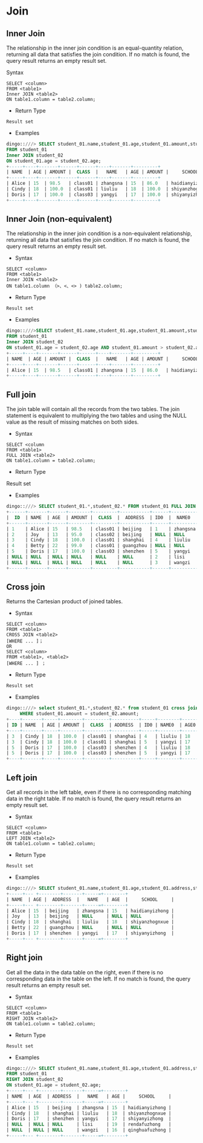 # Join

## Inner Join

The relationship in the inner join condition is an equal-quantity relation, returning all data that satisfies the join condition. If no match is found, the query result returns an empty result set.

Syntax

```
SELECT <column> 
FROM <table1>
Inner JOIN <table2>
ON table1.column = table2.column;
```

- Return Type

```
Result set
```

- Examples

```sql
dingo::///> SELECT student_01.name,student_01.age,student_01.amount,student_01.class, student_02.name,student_02.age,student_02.amount,student_02.school
FROM student_01
Inner JOIN student_02
ON student_01.age = student_02.age;
+-----+----+-------+------+------+----+-------+---------+
| NAME  | AGE | AMOUNT |  CLASS  |   NAME   | AGE | AMOUNT |     SCHOOL     |
+-----+----+-------+------+------+----+-------+---------+
| Alice | 15  | 98.5   | class01 | zhangsna | 15  | 86.0   | haidianyizhong |
| Cindy | 18  | 100.0  | class01 | liuliu   | 18  | 100.0  | shiyanzhognxue |
| Doris | 17  | 100.0  | class03 | yangyi   | 17  | 100.0  | shiyanyizhong  |
+-----+----+-------+------+------+----+-------+---------+
```

## Inner Join (non-equivalent)

The relationship in the inner join condition is a non-equivalent relationship, returning all data that satisfies the join condition. If no match is found, the query result returns an empty result set.

- Syntax

```
SELECT <column> 
FROM <table1>
Inner JOIN <table2>
ON table1.column （>、<、<> ) table2.column;
```

- Return Type

```
Result set
```

- Examples

```sql
dingo::///>SELECT student_01.name,student_01.age,student_01.amount,student_01.class, student_02.name,student_02.age,student_02.amount,student_02.school
FROM student_01
Inner JOIN student_02
ON student_01.age = student_02.age AND student_01.amount > student_02.amount;
+-----+----+-------+------+------+----+-------+---------+
| NAME  | AGE | AMOUNT |  CLASS  |   NAME   | AGE | AMOUNT |     SCHOOL     |
+-----+----+-------+------+------+----+-------+---------+
| Alice | 15  | 98.5   | class01 | zhangsna | 15  | 86.0   | haidianyizhong |
+-----+----+-------+------+------+----+-------+---------+
```

## Full join

 The join table will contain all the records from the two tables. The join statement is equivalent to multiplying the two tables and using the NULL value as the result of missing matches on both sides.

- Syntax

```
SELECT <column 
FROM <table1>
FULL JOIN <table2>
ON table1.column = table2.column;
```

- Return Type

Result set

- Examples

```sql
dingo::///> SELECT student_01.*,student_02.* FROM student_01 FULL JOIN student_02 ON student_01.age = student_02.age;
+------+-------+------+--------+---------+-----------+------+----------+------+---------+---------+----------------+
|  ID  | NAME  | AGE  | AMOUNT |  CLASS  |  ADDRESS  | ID0  |  NAME0   | AGE0 | AMOUNT0 | CLASS0  |     SCHOOL     |
+------+-------+------+--------+---------+-----------+------+----------+------+---------+---------+----------------+
| 1    | Alice | 15   | 98.5   | class01 | beijing   | 1    | zhangsna | 15   | 86.0    | class01 | haidianyizhong |
| 2    | Joy   | 13   | 95.0   | class02 | beijing   | NULL | NULL     | NULL | NULL    | NULL    | NULL           |
| 3    | Cindy | 18   | 100.0  | class01 | shanghai  | 4    | liuliu   | 18   | 100.0   | class01 | shiyanzhognxue |
| 4    | Betty | 22   | 99.0   | class01 | guangzhou | NULL | NULL     | NULL | NULL    | NULL    | NULL           |
| 5    | Doris | 17   | 100.0  | class03 | shenzhen  | 5    | yangyi   | 17   | 100.0   | class03 | shiyanyizhong  |
| NULL | NULL  | NULL | NULL   | NULL    | NULL      | 2    | lisi     | 19   | 72.0    | class02 | rendafuzhong   |
| NULL | NULL  | NULL | NULL   | NULL    | NULL      | 3    | wangzi   | 16   | 90.0    | class01 | qinghuafuzhong |
+------+-------+------+--------+---------+-----------+------+----------+------+---------+---------+----------------+
```

## Cross join

Returns the Cartesian product of joined tables.

- Syntax

```
SELECT <column>
FROM <table1> 
CROSS JOIN <table2>
[WHERE ... ]；
OR
SELECT <column>
FROM <table1>, <table2>
[WHERE ... ] ；
```

- Return Type

```
Result set
```

- Examples

```sql
dingo::///> select student_01.*,student_02.* from student_01 cross join student_02
     WHERE student_01.amount = student_02.amount;
+----+-------+-----+--------+---------+----------+-----+--------+------+---------+---------+----------------+
| ID | NAME  | AGE | AMOUNT |  CLASS  | ADDRESS  | ID0 | NAME0  | AGE0 | AMOUNT0 | CLASS0  |     SCHOOL     |
+----+-------+-----+--------+---------+----------+-----+--------+------+---------+---------+----------------+
| 3  | Cindy | 18  | 100.0  | class01 | shanghai | 4   | liuliu | 18   | 100.0   | class01 | shiyanzhognxue |
| 3  | Cindy | 18  | 100.0  | class01 | shanghai | 5   | yangyi | 17   | 100.0   | class03 | shiyanyizhong  |
| 5  | Doris | 17  | 100.0  | class03 | shenzhen | 4   | liuliu | 18   | 100.0   | class01 | shiyanzhognxue |
| 5  | Doris | 17  | 100.0  | class03 | shenzhen | 5   | yangyi | 17   | 100.0   | class03 | shiyanyizhong  |
+----+-------+-----+--------+---------+----------+-----+--------+------+---------+---------+----------------+
```

## Left join

Get all records in the left table, even if there is no corresponding matching data in the right table. If no match is found, the query result returns an empty result set.

- Syntax

```
SELECT <column> 
FROM <table1>
LEFT JOIN <table2>
ON table1.column = table2.column;
```

- Return Type

```
Result set
```

- Examples

```sql
dingo::///> SELECT student_01.name,student_01.age,student_01.address,student_02.name,student_02.age,student_02.school FROM student_01 LEFT JOIN student_02 ON student_01.age = student_02.age;
+-----+--- +--------+-------+-----=+--------+
| NAME  | AGE |  ADDRESS  |   NAME   | AGE  |     SCHOOL     |
+-----+--- +--------+-------+-----=+--------+
| Alice | 15  | beijing   | zhangsna | 15   | haidianyizhong |
| Joy   | 13  | beijing   | NULL     | NULL | NULL           |
| Cindy | 18  | shanghai  | liuliu   | 18   | shiyanzhognxue |
| Betty | 22  | guangzhou | NULL     | NULL | NULL           |
| Doris | 17  | shenzhen  | yangyi   | 17   | shiyanyizhong  |
+-----+--- +--------+-------+-----=+--------+
```

## Right join

 Get all the data in the data table on the right, even if there is no corresponding data in the table on the left. If no match is found, the query result returns an empty result set.

- Syntax

```
SELECT <column> 
FROM <table1>
RIGHT JOIN <table2>
ON table1.column = table2.column;
```

- Return Type

```
Result set
```

- Examples

```sql
dingo::///> SELECT student_01.name,student_01.age,student_01.address,student_02.name,student_02.age,student_02.school
FROM student_01
RIGHT JOIN student_02
ON student_01.age = student_02.age;
+-----+--- +--------+-------+-----=+--------+
| NAME  | AGE  | ADDRESS  |   NAME   | AGE |     SCHOOL     |
+-----+--- +--------+-------+-----=+--------+
| Alice | 15   | beijing  | zhangsna | 15  | haidianyizhong |
| Cindy | 18   | shanghai | liuliu   | 18  | shiyanzhognxue |
| Doris | 17   | shenzhen | yangyi   | 17  | shiyanyizhong  |
| NULL  | NULL | NULL     | lisi     | 19  | rendafuzhong   |
| NULL  | NULL | NULL     | wangzi   | 16  | qinghuafuzhong |
+-----+--- +--------+-------+-----=+--------+
```

